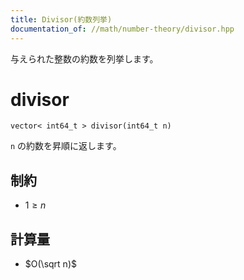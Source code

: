 ```yaml
---
title: Divisor(約数列挙)
documentation_of: //math/number-theory/divisor.hpp
---
```


与えられた整数の約数を列挙します。

# divisor

```
vector< int64_t > divisor(int64_t n)
```

`n` の約数を昇順に返します。

## 制約

- $1 \ge n$

## 計算量

- $O(\sqrt n)$
